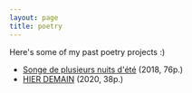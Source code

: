 ```yaml
---
layout: page
title: poetry
---
```


Here's some of my past poetry projects :)

- [Songe de plusieurs nuits d'été](www.ravirer.com/poetry/songe-de-plusieurs-nuit-d-ete.pdf) (2018, 76p.)
- [HIER DEMAIN](www.ravirer.com/poetry/hier-demain.pdf) (2020, 38p.)
